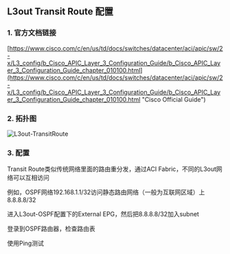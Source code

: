 ## L3out Transit Route 配置

### 1. 官方文档链接
[https://www.cisco.com/c/en/us/td/docs/switches/datacenter/aci/apic/sw/2-x/L3_config/b_Cisco_APIC_Layer_3_Configuration_Guide/b_Cisco_APIC_Layer_3_Configuration_Guide_chapter_010100.html](https://www.cisco.com/c/en/us/td/docs/switches/datacenter/aci/apic/sw/2-x/L3_config/b_Cisco_APIC_Layer_3_Configuration_Guide/b_Cisco_APIC_Layer_3_Configuration_Guide_chapter_010100.html "Cisco Official Guide")

### 2. 拓扑图
![L3out-TransitRoute](https://github.com/syz2000/cisco-aci-troubleshooting/blob/master/resource/L3out-TransitRoute.png)

### 3. 配置
Transit Route类似传统网络里面的路由重分发，通过ACI Fabric，不同的L3out网络可以互相访问

例如，OSPF网络192.168.1.1/32访问静态路由网络（一般为互联网区域）上8.8.8.8/32

进入L3out-OSPF配置下的External EPG，然后把8.8.8.8/32加入subnet

登录到OSPF路由器，检查路由表

使用Ping测试
